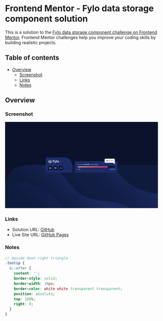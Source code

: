 # Frontend Mentor - Fylo data storage component solution

This is a solution to the [Fylo data storage component challenge on Frontend Mentor](https://www.frontendmentor.io/challenges/fylo-data-storage-component-1dZPRbV5n). Frontend Mentor challenges help you improve your coding skills by building realistic projects.

## Table of contents

- [Overview](#overview)
  - [Screenshot](#screenshot)
  - [Links](#links)
  - [Notes](#notes)

## Overview

### Screenshot

![Fylo data storage component](./screenshot.png)

### Links

- Solution URL: [GitHub](https://github.com/wingedotter5/fylo-data-storage)
- Live Site URL: [GitHub Pages](https://wingedotter5.github.io/fylo-data-storage)

### Notes

```scss
// Upside down right triangle
.tootip {
  &::after {
    content: '';
    border-style: solid;
    border-width: 10px;
    border-color: white white transparent transparent;
    position: absolute;
    top: 100%;
    right: 0;
  }
}
```
